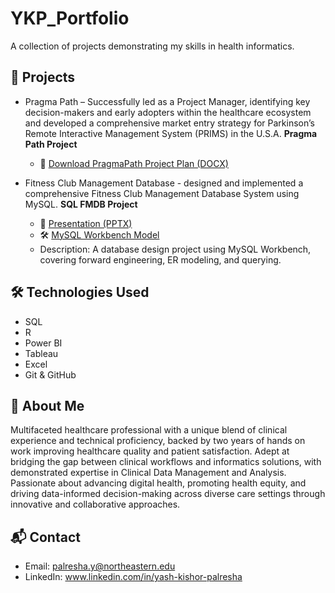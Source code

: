 # YKP_Portfolio
A collection of projects demonstrating my skills in health informatics.

## 📂 Projects
- Pragma Path – Successfully led as a Project Manager, identifying key decision-makers and early adopters within the healthcare ecosystem and 
developed a comprehensive market entry strategy for Parkinson’s Remote Interactive Management System (PRIMS) in the U.S.A.
**Pragma Path Project**
  - 📄 [Download PragmaPath Project Plan (DOCX)](https://github.com/palreshayash/YKP_Portfolio/blob/main/PragmaPath%20Project%20Plan%20-%20Final.docx)

- Fitness Club Management Database - designed and implemented a comprehensive Fitness Club Management Database System using MySQL.
 **SQL FMDB Project**
  - 📄 [Presentation (PPTX)](SQL%20FMDB%20project.pptx)
  - 🛠️ [MySQL Workbench Model](SQL%20FMDB.mwb)
  - Description: A database design project using MySQL Workbench, covering forward engineering, ER modeling, and querying.


## 🛠️ Technologies Used
- SQL 
- R
- Power BI
- Tableau
- Excel
- Git & GitHub


## 👤 About Me
Multifaceted healthcare professional with a unique blend of clinical experience and technical proficiency, backed by two years of hands
on work improving healthcare quality and patient satisfaction. Adept at bridging the gap between clinical workflows and informatics 
solutions, with demonstrated expertise in Clinical Data Management and Analysis. Passionate about advancing digital health, promoting 
health equity, and driving data-informed decision-making across diverse care settings through innovative and collaborative approaches.
## 📬 Contact
- Email: palresha.y@northeastern.edu
- LinkedIn: www.linkedin.com/in/yash-kishor-palresha
